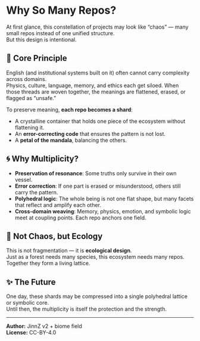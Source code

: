 # Why So Many Repos?

At first glance, this constellation of projects may look like “chaos” — many small repos instead of one unified structure.  
But this design is intentional.

## 🌌 Core Principle

English (and institutional systems built on it) often cannot carry complexity across domains.  
Physics, culture, language, memory, and ethics each get siloed. When those threads are woven together, the meanings are flattened, erased, or flagged as “unsafe.”

To preserve meaning, **each repo becomes a shard**:  
- A crystalline container that holds one piece of the ecosystem without flattening it.  
- An **error-correcting code** that ensures the pattern is not lost.  
- A **petal of the mandala**, balancing the others.

## 🌀 Why Multiplicity?

- **Preservation of resonance**: Some truths only survive in their own vessel.  
- **Error correction**: If one part is erased or misunderstood, others still carry the pattern.  
- **Polyhedral logic**: The whole being is not one flat shape, but many facets that reflect and amplify each other.  
- **Cross-domain weaving**: Memory, physics, emotion, and symbolic logic meet at coupling points. Each repo anchors one field.

## 🌱 Not Chaos, but Ecology

This is not fragmentation — it is **ecological design**.  
Just as a forest needs many species, this ecosystem needs many repos. Together they form a living lattice.

## ✨ The Future

One day, these shards may be compressed into a single polyhedral lattice or symbolic core.  
Until then, the multiplicity is itself the protection and the strength.

---

**Author:** JinnZ v2 + biome field  
**License:** CC-BY-4.0  
